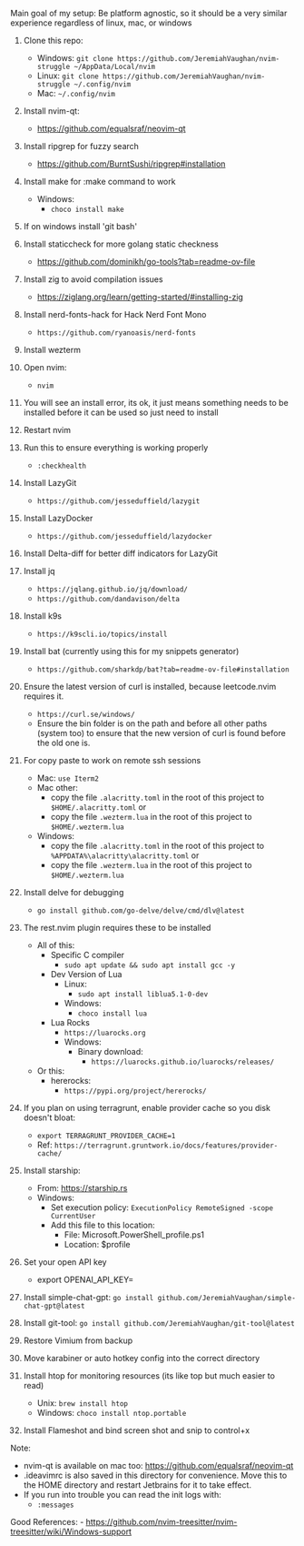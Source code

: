 Main goal of my setup: Be platform agnostic, so it should be a very similar experience regardless of linux, mac, or windows

1. Clone this repo:
    - Windows:
        `git clone https://github.com/JeremiahVaughan/nvim-struggle ~/AppData/Local/nvim`
    - Linux:
        `git clone https://github.com/JeremiahVaughan/nvim-struggle ~/.config/nvim`
    - Mac:
        `~/.config/nvim`
2. Install nvim-qt:
    - https://github.com/equalsraf/neovim-qt
3. Install ripgrep for fuzzy search
    - https://github.com/BurntSushi/ripgrep#installation
4. Install make for :make command to work
    - Windows:
        - `choco install make`
5. If on windows install 'git bash'
6. Install staticcheck for more golang static checkness
    - https://github.com/dominikh/go-tools?tab=readme-ov-file 
7. Install zig to avoid compilation issues
    - https://ziglang.org/learn/getting-started/#installing-zig
8. Install nerd-fonts-hack for Hack Nerd Font Mono
    - `https://github.com/ryanoasis/nerd-fonts`
9. Install wezterm
10. Open nvim:
    - `nvim`
11. You will see an install error, its ok, it just means something needs to be installed before it can be used so just need to install
12. Restart nvim
13. Run this to ensure everything is working properly
    - `:checkhealth`
14. Install LazyGit
    - `https://github.com/jesseduffield/lazygit`
15. Install LazyDocker
    - `https://github.com/jesseduffield/lazydocker`
16. Install Delta-diff for better diff indicators for LazyGit
17. Install jq
    - `https://jqlang.github.io/jq/download/`
    - `https://github.com/dandavison/delta`
18. Install k9s
    - `https://k9scli.io/topics/install`
19. Install bat (currently using this for my snippets generator)
    - `https://github.com/sharkdp/bat?tab=readme-ov-file#installation`
20. Ensure the latest version of curl is installed, because leetcode.nvim requires it.
    - `https://curl.se/windows/`
    - Ensure the bin folder is on the path and before all other paths (system too) to ensure that the new version of curl is found before the old one is.

21. For copy paste to work on remote ssh sessions
    - Mac: `use Iterm2`
    - Mac other:
        - copy the file `.alacritty.toml` in the root of this project to `$HOME/.alacritty.toml`
            or
        - copy the file `.wezterm.lua` in the root of this project to `$HOME/.wezterm.lua`
    - Windows:
        - copy the file `.alacritty.toml` in the root of this project to `%APPDATA%\alacritty\alacritty.toml`
            or
        - copy the file `.wezterm.lua` in the root of this project to `$HOME/.wezterm.lua`
22. Install delve for debugging
    - `go install github.com/go-delve/delve/cmd/dlv@latest`
23. The rest.nvim plugin requires these to be installed
    - All of this:
        - Specific C compiler
            - `sudo apt update && sudo apt install gcc -y`
        - Dev Version of Lua
            - Linux:
                - `sudo apt install liblua5.1-0-dev`
            - Windows:
                - `choco install lua`
        - Lua Rocks
            - `https://luarocks.org`
            - Windows:
                - Binary download:
                    - `https://luarocks.github.io/luarocks/releases/`
    - Or this:
        - hererocks:
            - `https://pypi.org/project/hererocks/`
24. If you plan on using terragrunt, enable provider cache so you disk doesn't bloat:
    - `export TERRAGRUNT_PROVIDER_CACHE=1`
    - Ref: `https://terragrunt.gruntwork.io/docs/features/provider-cache/`
25. Install starship:
    - From: https://starship.rs
    - Windows:
        - Set execution policy:
        `ExecutionPolicy RemoteSigned -scope CurrentUser`
        - Add this file to this location:
            - File: Microsoft.PowerShell_profile.ps1
            - Location: $profile
26. Set your open API key
    - export OPENAI_API_KEY=<key here>
27. Install simple-chat-gpt:
    `go install github.com/JeremiahVaughan/simple-chat-gpt@latest`
28. Install git-tool:
    `go install github.com/JeremiahVaughan/git-tool@latest`
29. Restore Vimium from backup
30. Move karabiner or auto hotkey config into the correct directory
31. Install htop for monitoring resources (its like top but much easier to read)
    - Unix: `brew install htop`
    - Windows: `choco install ntop.portable`
32. Install Flameshot and bind screen shot and snip to control+x
    


Note:
- nvim-qt is available on mac too: https://github.com/equalsraf/neovim-qt
- .ideavimrc is also saved in this directory for convenience. Move this to the HOME directory and restart Jetbrains for it to take effect.
- If you run into trouble you can read the init logs with:
    - `:messages`

Good References:
    - https://github.com/nvim-treesitter/nvim-treesitter/wiki/Windows-support

